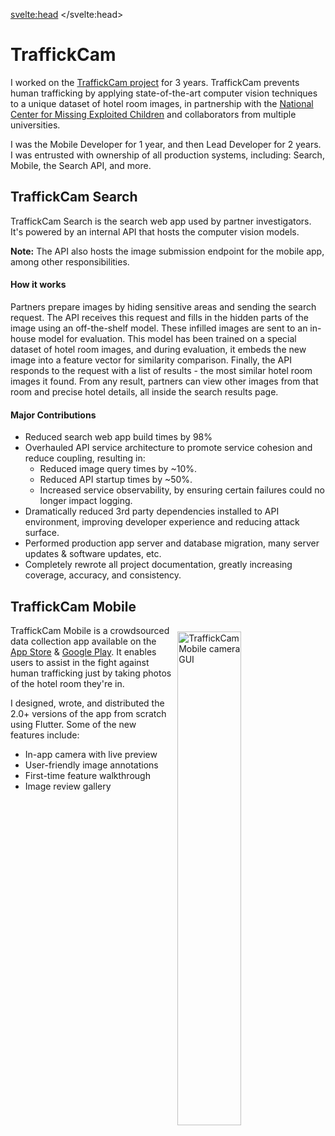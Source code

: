 <svelte:head>
	<title>Projects</title>
</svelte:head>

<script>
	import Info from '$lib/components/Info.svelte';
</script>

# TraffickCam

I worked on the [TraffickCam project](http://traffickcam.org/about) for 3 years. TraffickCam prevents human trafficking by applying state-of-the-art computer vision techniques to a unique dataset of hotel room images, in partnership with the [National Center for Missing Exploited Children](https://www.missingkids.org/home) and collaborators from multiple universities.

I was the Mobile Developer for 1 year, and then Lead Developer for 2 years. I was entrusted with ownership of all production systems, including: Search, Mobile, the Search API, and more.

## TraffickCam Search

TraffickCam Search is the search web app used by partner investigators. It's powered by an internal API that hosts the computer vision models.

<Info>
<b> Note:</b> The API also hosts the image submission endpoint for the mobile app, among other responsibilities.
</Info>

#### How it works

Partners prepare images by hiding sensitive areas and sending the search request. The API receives this request and fills in the hidden parts of the image using an off-the-shelf model. These infilled images are sent to an in-house model for evaluation. This model has been trained on a special dataset of hotel room images, and during evaluation, it embeds the new image into a feature vector for similarity comparison. Finally, the API responds to the request with a list of results - the most similar hotel room images it found. From any result, partners can view other images from that room and precise hotel details, all inside the search results page.

#### Major Contributions

* Reduced search web app build times by 98% 
* Overhauled API service architecture to promote service cohesion and reduce coupling, resulting in:
  * Reduced image query times by ~10%.
  * Reduced API startup times by ~50%.
  * Increased service observability, by ensuring certain failures could no longer impact logging.
* Dramatically reduced 3rd party dependencies installed to API environment, improving developer experience and reducing attack surface.
* Performed production app server and database migration, many server updates & software updates, etc.
* Completely rewrote all project documentation, greatly increasing coverage, accuracy, and consistency.


## TraffickCam Mobile

<img src="/images/tcam-mobile.png" alt="TraffickCam Mobile camera GUI" style="width:45%; float:right; margin:10px">

TraffickCam Mobile is a crowdsourced data collection app available on the [App Store](https://apps.apple.com/mn/app/traffickcam/id1067713017?platform=iphone) & [Google Play](https://play.google.com/store/apps/details?id=com.exchangeinitiative.traffickcam&hl=en_US&gl=US&pli=1). It enables users to assist in the fight against human trafficking just by taking photos of the hotel room they're in.

I designed, wrote, and distributed the 2.0+ versions of the app from scratch using Flutter. Some of the new features include:
* In-app camera with live preview
* User-friendly image annotations
* First-time feature walkthrough
* Image review gallery
